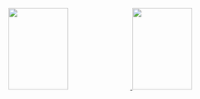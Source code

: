 <!--
<div align="center">
  <a href="https://linkedin.com/in/corentinthuillot/">
    <img src="https://rocketbike.org/wp-content/uploads/2019/03/Rocket-Bike-Alumni-Group-Cover-1024x534.jpg?sanitize=true">
  </a>
</div>
<hr>
-->
<a
  href="https://github.com/anuraghazra/github-readme-stats" title="Go to Source (and thank Anurag Hazra later!)">
  <img
       width="49%"
       height="165"
       src="https://github-readme-stats.vercel.app/api?username=CorentinThuillot&show_icons=true&theme=graywhite">
  <img
    width="49%"
    height="165"
    src="https://github-readme-stats.vercel.app/api/top-langs/?username=anuraghazra&langs_count=10&layout=compact&theme=graywhite">
</a>
